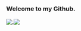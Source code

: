 ### Welcome to my Github.

<a href="https://github.com/anuraghazra/github-readme-stats">
  <img align="center" src="https://github-readme-stats-git-master-xtrcode.vercel.app/api?username=xtrcode&count_private=true&show_icons=true&show=prs_merged,prs_merged_percentage&theme=transparent" />
</a>
<a href="https://github.com/anuraghazra/github-readme-stats">
  <img align="center" src="https://github-readme-stats-git-master-xtrcode.vercel.app/api/top-langs/?username=xtrcode&layout=compact&langs_count=12&theme=transparent" />
</a>
